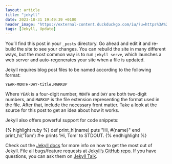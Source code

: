 ```yaml
---
layout: article
title: "jekyll"
date: 2023-10-31 19:49:39 +0100
header_image: "https://external-content.duckduckgo.com/iu/?u=https%3A%2F%2Fmichael-kuehnel.de%2Fassets%2Fimg%2Fjekyll-logo.png&f=1&nofb=1&ipt=69d4b52c989255227545970c0590fe09b48b153574b2df61eca43d3dcba0e88e&ipo=images"
tags: [Jekyll, Update]
---
```


You’ll find this post in your `_posts` directory. Go ahead and edit it and re-build the site to see your changes. You can rebuild the site in many different ways, but the most common way is to run `jekyll serve`, which launches a web server and auto-regenerates your site when a file is updated.

Jekyll requires blog post files to be named according to the following format:

`YEAR-MONTH-DAY-title.MARKUP`

Where `YEAR` is a four-digit number, `MONTH` and `DAY` are both two-digit numbers, and `MARKUP` is the file extension representing the format used in the file. After that, include the necessary front matter. Take a look at the source for this post to get an idea about how it works.

Jekyll also offers powerful support for code snippets:

{% highlight ruby %}
def print_hi(name)
puts "Hi, #{name}"
end
print_hi('Tom')
#=> prints 'Hi, Tom' to STDOUT.
{% endhighlight %}

Check out the [Jekyll docs][jekyll-docs] for more info on how to get the most out of Jekyll. File all bugs/feature requests at [Jekyll’s GitHub repo][jekyll-gh]. If you have questions, you can ask them on [Jekyll Talk][jekyll-talk].

[jekyll-docs]: https://jekyllrb.com/docs/home
[jekyll-gh]: https://github.com/jekyll/jekyll
[jekyll-talk]: https://talk.jekyllrb.com/
